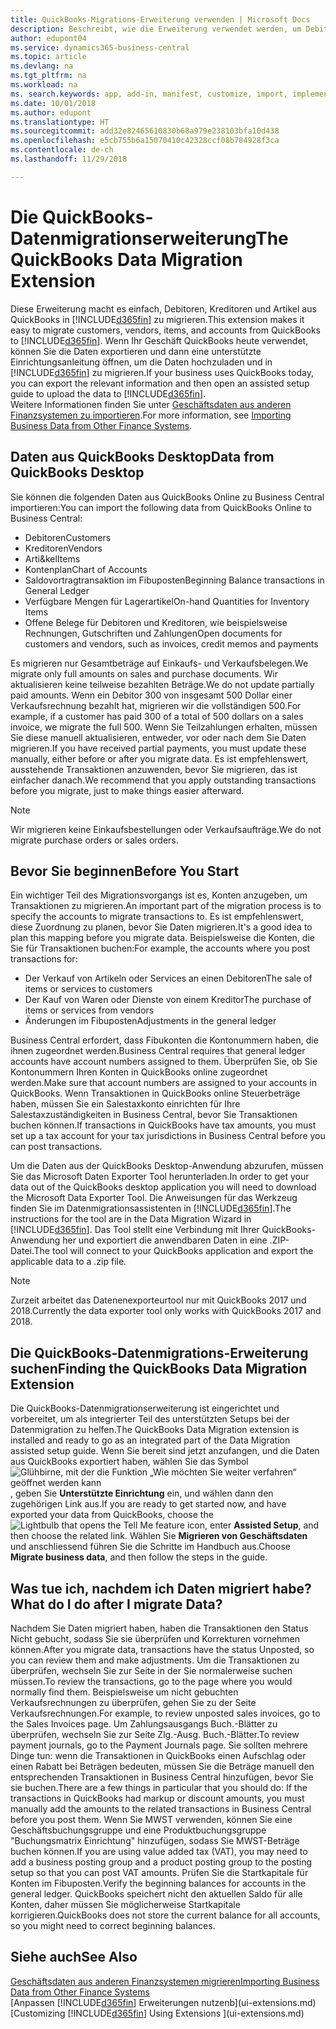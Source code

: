 ```yaml
---
title: QuickBooks-Migrations-Erweiterung verwenden | Microsoft Docs
description: Beschreibt, wie die Erweiterung verwendet werden, um Debitoren, Kreditoren, Artikel und Konten aus QuickBooks Desktop auf Business Central zu migrieren
author: edupont04
ms.service: dynamics365-business-central
ms.topic: article
ms.devlang: na
ms.tgt_pltfrm: na
ms.workload: na
ms. search.keywords: app, add-in, manifest, customize, import, implement
ms.date: 10/01/2018
ms.author: edupont
ms.translationtype: HT
ms.sourcegitcommit: add32e82465610830b68a979e238103bfa10d438
ms.openlocfilehash: e5cb755b6a15070410c42328ccf08b784928f3ca
ms.contentlocale: de-ch
ms.lasthandoff: 11/29/2018

---
```


# <a name="the-quickbooks-data-migration-extension"></a><span data-ttu-id="a61b4-103">Die QuickBooks-Datenmigrationserweiterung</span><span class="sxs-lookup"><span data-stu-id="a61b4-103">The QuickBooks Data Migration Extension</span></span>
<span data-ttu-id="a61b4-104">Diese Erweiterung macht es einfach, Debitoren, Kreditoren und Artikel aus QuickBooks in [!INCLUDE[d365fin](includes/d365fin_md.md)] zu migrieren.</span><span class="sxs-lookup"><span data-stu-id="a61b4-104">This extension makes it easy to migrate customers, vendors, items, and accounts from QuickBooks to [!INCLUDE[d365fin](includes/d365fin_md.md)].</span></span> <span data-ttu-id="a61b4-105">Wenn Ihr Geschäft QuickBooks heute verwendet, können Sie die Daten exportieren und dann eine unterstützte Einrichtungsanleitung öffnen, um die Daten hochzuladen und in [!INCLUDE[d365fin](includes/d365fin_md.md)] zu migrieren.</span><span class="sxs-lookup"><span data-stu-id="a61b4-105">If your business uses QuickBooks today, you can export the relevant information and then open an assisted setup guide to upload the data to [!INCLUDE[d365fin](includes/d365fin_md.md)].</span></span>  
<span data-ttu-id="a61b4-106">Weitere Informationen finden Sie unter [Geschäftsdaten aus anderen Finanzsystemen zu importieren](across-import-data-configuration-packages.md).</span><span class="sxs-lookup"><span data-stu-id="a61b4-106">For more information, see [Importing Business Data from Other Finance Systems](across-import-data-configuration-packages.md).</span></span>

## <a name="data-from-quickbooks-desktop"></a><span data-ttu-id="a61b4-107">Daten aus QuickBooks Desktop</span><span class="sxs-lookup"><span data-stu-id="a61b4-107">Data from QuickBooks Desktop</span></span>
 
<span data-ttu-id="a61b4-108">Sie können die folgenden Daten aus QuickBooks Online zu Business Central importieren:</span><span class="sxs-lookup"><span data-stu-id="a61b4-108">You can import the following data from QuickBooks Online to Business Central:</span></span>

- <span data-ttu-id="a61b4-109">Debitoren</span><span class="sxs-lookup"><span data-stu-id="a61b4-109">Customers</span></span>  
- <span data-ttu-id="a61b4-110">Kreditoren</span><span class="sxs-lookup"><span data-stu-id="a61b4-110">Vendors</span></span>  
- <span data-ttu-id="a61b4-111">Arti&kel</span><span class="sxs-lookup"><span data-stu-id="a61b4-111">Items</span></span>  
- <span data-ttu-id="a61b4-112">Kontenplan</span><span class="sxs-lookup"><span data-stu-id="a61b4-112">Chart of Accounts</span></span>  
- <span data-ttu-id="a61b4-113">Saldovortragtransaktion im Fibuposten</span><span class="sxs-lookup"><span data-stu-id="a61b4-113">Beginning Balance transactions in General Ledger</span></span>  
- <span data-ttu-id="a61b4-114">Verfügbare Mengen für Lagerartikel</span><span class="sxs-lookup"><span data-stu-id="a61b4-114">On-hand Quantities for Inventory Items</span></span>  
- <span data-ttu-id="a61b4-115">Offene Belege für Debitoren und Kreditoren, wie beispielsweise Rechnungen, Gutschriften und Zahlungen</span><span class="sxs-lookup"><span data-stu-id="a61b4-115">Open documents for customers and vendors, such as invoices, credit memos and payments</span></span>  

<span data-ttu-id="a61b4-116">Es migrieren nur Gesamtbeträge auf Einkaufs- und Verkaufsbelegen.</span><span class="sxs-lookup"><span data-stu-id="a61b4-116">We migrate only full amounts on sales and purchase documents.</span></span> <span data-ttu-id="a61b4-117">Wir aktualisieren keine teilweise bezahlten Beträge.</span><span class="sxs-lookup"><span data-stu-id="a61b4-117">We do not update partially paid amounts.</span></span> <span data-ttu-id="a61b4-118">Wenn ein Debitor 300 von insgesamt 500 Dollar einer Verkaufsrechnung bezahlt hat, migrieren wir die vollständigen 500.</span><span class="sxs-lookup"><span data-stu-id="a61b4-118">For example, if a customer has paid 300 of a total of 500 dollars on a sales invoice, we migrate the full 500.</span></span> <span data-ttu-id="a61b4-119">Wenn Sie Teilzahlungen erhalten, müssen Sie diese manuell aktualisieren, entweder, vor oder nach dem Sie Daten migrieren.</span><span class="sxs-lookup"><span data-stu-id="a61b4-119">If you have received partial payments, you must update these manually, either before or after you migrate data.</span></span> <span data-ttu-id="a61b4-120">Es ist empfehlenswert, ausstehende Transaktionen anzuwenden, bevor Sie migrieren, das ist einfacher danach.</span><span class="sxs-lookup"><span data-stu-id="a61b4-120">We recommend that you apply outstanding transactions before you migrate, just to make things easier afterward.</span></span>

> [!NOTE]
> <span data-ttu-id="a61b4-121">Wir migrieren keine Einkaufsbestellungen oder Verkaufsaufträge.</span><span class="sxs-lookup"><span data-stu-id="a61b4-121">We do not migrate purchase orders or sales orders.</span></span>

## <a name="before-you-start"></a><span data-ttu-id="a61b4-122">Bevor Sie beginnen</span><span class="sxs-lookup"><span data-stu-id="a61b4-122">Before You Start</span></span>
<span data-ttu-id="a61b4-123">Ein wichtiger Teil des Migrationsvorgangs ist es, Konten anzugeben, um Transaktionen zu migrieren.</span><span class="sxs-lookup"><span data-stu-id="a61b4-123">An important part of the migration process is to specify the accounts to migrate transactions to.</span></span> <span data-ttu-id="a61b4-124">Es ist empfehlenswert, diese Zuordnung zu planen, bevor Sie Daten migrieren.</span><span class="sxs-lookup"><span data-stu-id="a61b4-124">It's a good idea to plan this mapping before you migrate data.</span></span> <span data-ttu-id="a61b4-125">Beispielsweise die Konten, die Sie für Transaktionen buchen:</span><span class="sxs-lookup"><span data-stu-id="a61b4-125">For example, the accounts where you post transactions for:</span></span>

- <span data-ttu-id="a61b4-126">Der Verkauf von Artikeln oder Services an einen Debitoren</span><span class="sxs-lookup"><span data-stu-id="a61b4-126">The sale of items or services to customers</span></span>  
- <span data-ttu-id="a61b4-127">Der Kauf von Waren oder Dienste von einem Kreditor</span><span class="sxs-lookup"><span data-stu-id="a61b4-127">The purchase of items or services from vendors</span></span>  
- <span data-ttu-id="a61b4-128">Änderungen im Fibuposten</span><span class="sxs-lookup"><span data-stu-id="a61b4-128">Adjustments in the general ledger</span></span>  

<span data-ttu-id="a61b4-129">Business Central erfordert, dass Fibukonten die Kontonummern haben, die ihnen zugeordnet werden.</span><span class="sxs-lookup"><span data-stu-id="a61b4-129">Business Central requires that general ledger accounts have account numbers assigned to them.</span></span> <span data-ttu-id="a61b4-130">Überprüfen Sie, ob Sie Kontonummern Ihren Konten in QuickBooks online zugeordnet werden.</span><span class="sxs-lookup"><span data-stu-id="a61b4-130">Make sure that account numbers are assigned to your accounts in QuickBooks.</span></span>
<span data-ttu-id="a61b4-131">Wenn Transaktionen in QuickBooks online Steuerbeträge haben, müssen Sie ein Salestaxkonto einrichten für Ihre Salestaxzuständigkeiten in Business Central, bevor Sie Transaktionen buchen können.</span><span class="sxs-lookup"><span data-stu-id="a61b4-131">If transactions in QuickBooks have tax amounts, you must set up a tax account for your tax jurisdictions in Business Central before you can post transactions.</span></span>

<span data-ttu-id="a61b4-132">Um die Daten aus der QuickBooks Desktop-Anwendung abzurufen, müssen Sie das Microsoft Daten Exporter Tool herunterladen.</span><span class="sxs-lookup"><span data-stu-id="a61b4-132">In order to get your data out of the QuickBooks desktop application you will need to download the Microsoft Data Exporter Tool.</span></span>  <span data-ttu-id="a61b4-133">Die Anweisungen für das Werkzeug finden Sie im Datenmigrationsassistenten in [!INCLUDE[d365fin](includes/d365fin_md.md)].</span><span class="sxs-lookup"><span data-stu-id="a61b4-133">The instructions for the tool are in the Data Migration Wizard in [!INCLUDE[d365fin](includes/d365fin_md.md)].</span></span> <span data-ttu-id="a61b4-134">Das Tool stellt eine Verbindung mit Ihrer QuickBooks-Anwendung her und exportiert die anwendbaren Daten in eine .ZIP-Datei.</span><span class="sxs-lookup"><span data-stu-id="a61b4-134">The tool will connect to your QuickBooks application and export the applicable data to a .zip file.</span></span>  

> [!NOTE]
> <span data-ttu-id="a61b4-135">Zurzeit arbeitet das Datenenexporteurtool nur mit QuickBooks 2017 und 2018.</span><span class="sxs-lookup"><span data-stu-id="a61b4-135">Currently the data exporter tool only works with QuickBooks 2017 and 2018.</span></span>

## <a name="finding-the-quickbooks-data-migration-extension"></a><span data-ttu-id="a61b4-136">Die QuickBooks-Datenmigrations-Erweiterung suchen</span><span class="sxs-lookup"><span data-stu-id="a61b4-136">Finding the QuickBooks Data Migration Extension</span></span>
<span data-ttu-id="a61b4-137">Die QuickBooks-Datenmigrationserweiterung ist eingerichtet und vorbereitet, um als integrierter Teil des unterstützten Setups bei der Datenmigration zu helfen.</span><span class="sxs-lookup"><span data-stu-id="a61b4-137">The QuickBooks Data Migration extension is installed and ready to go as an integrated part of the Data Migration assisted setup guide.</span></span> <span data-ttu-id="a61b4-138">Wenn Sie bereit sind jetzt anzufangen, und die Daten aus QuickBooks exportiert haben, wählen Sie das Symbol ![Glühbirne, mit der die Funktion „Wie möchten Sie weiter verfahren“ geöffnet werden kann](media/ui-search/search_small.png "Wie möchten Sie weiter verfahren"), geben Sie **Unterstützte Einrichtung** ein, und wählen dann den zugehörigen Link aus.</span><span class="sxs-lookup"><span data-stu-id="a61b4-138">If you are ready to get started now, and have exported your data from QuickBooks, choose the ![Lightbulb that opens the Tell Me feature](media/ui-search/search_small.png "Tell me what you want to do") icon, enter **Assisted Setup**, and then choose the related link.</span></span> <span data-ttu-id="a61b4-139">Wählen Sie **Migrieren von Geschäftsdaten** und anschliessend führen Sie die Schritte im Handbuch aus.</span><span class="sxs-lookup"><span data-stu-id="a61b4-139">Choose **Migrate business data**, and then follow the steps in the guide.</span></span>  

## <a name="what-do-i-do-after-i-migrate-data"></a><span data-ttu-id="a61b4-140">Was tue ich, nachdem ich Daten migriert habe?</span><span class="sxs-lookup"><span data-stu-id="a61b4-140">What do I do after I migrate Data?</span></span>
<span data-ttu-id="a61b4-141">Nachdem Sie Daten migriert haben, haben die Transaktionen den Status Nicht gebucht, sodass Sie sie überprüfen und Korrekturen vornehmen können.</span><span class="sxs-lookup"><span data-stu-id="a61b4-141">After you migrate data, transactions have the status Unposted, so you can review them and make adjustments.</span></span> <span data-ttu-id="a61b4-142">Um die Transaktionen zu überprüfen, wechseln Sie zur Seite in der Sie normalerweise suchen müssen.</span><span class="sxs-lookup"><span data-stu-id="a61b4-142">To review the transactions, go to the page where you would normally find them.</span></span> <span data-ttu-id="a61b4-143">Beispielsweise um nicht gebuchten Verkaufsrechnungen zu überprüfen, gehen Sie zu der Seite Verkaufsrechnungen.</span><span class="sxs-lookup"><span data-stu-id="a61b4-143">For example, to review unposted sales invoices, go to the Sales Invoices page.</span></span> <span data-ttu-id="a61b4-144">Um Zahlungsausgangs Buch.-Blätter zu überprüfen, wechseln Sie zur Seite Zlg.-Ausg. Buch.-Blätter.</span><span class="sxs-lookup"><span data-stu-id="a61b4-144">To review payment journals, go to the Payment Journals page.</span></span>
<span data-ttu-id="a61b4-145">Sie sollten mehrere Dinge tun: wenn die Transaktionen in QuickBooks einen Aufschlag oder einen Rabatt bei Beträgen bedeuten, müssen Sie die Beträge manuell den entsprechenden Transaktionen in Business Central hinzufügen, bevor Sie sie buchen.</span><span class="sxs-lookup"><span data-stu-id="a61b4-145">There are a few things in particular that you should do: If the transactions in QuickBooks had markup or discount amounts, you must manually add the amounts to the related transactions in Business Central before you post them.</span></span>
<span data-ttu-id="a61b4-146">Wenn Sie MWST verwenden, können Sie eine Geschäftsbuchungsgruppe und eine Produktbuchungsgruppe "Buchungsmatrix Einrichtung" hinzufügen, sodass Sie MWST-Beträge buchen können.</span><span class="sxs-lookup"><span data-stu-id="a61b4-146">If you are using value added tax (VAT), you may need to add a business posting group and a product posting group to the posting setup so that you can post VAT amounts.</span></span>
<span data-ttu-id="a61b4-147">Prüfen Sie die Startkapitale für Konten im Fibuposten.</span><span class="sxs-lookup"><span data-stu-id="a61b4-147">Verify the beginning balances for accounts in the general ledger.</span></span> <span data-ttu-id="a61b4-148">QuickBooks speichert nicht den aktuellen Saldo für alle Konten, daher müssen Sie möglicherweise Startkapitale korrigieren.</span><span class="sxs-lookup"><span data-stu-id="a61b4-148">QuickBooks does not store the current balance for all accounts, so you might need to correct beginning balances.</span></span>

## <a name="see-also"></a><span data-ttu-id="a61b4-149">Siehe auch</span><span class="sxs-lookup"><span data-stu-id="a61b4-149">See Also</span></span>
[<span data-ttu-id="a61b4-150">Geschäftsdaten aus anderen Finanzsystemen migrieren</span><span class="sxs-lookup"><span data-stu-id="a61b4-150">Importing Business Data from Other Finance Systems</span></span>](across-import-data-configuration-packages.md)  
<span data-ttu-id="a61b4-151">[Anpassen [!INCLUDE[d365fin](includes/d365fin_md.md)] Erweiterungen nutzenb](ui-extensions.md)</span><span class="sxs-lookup"><span data-stu-id="a61b4-151">[Customizing [!INCLUDE[d365fin](includes/d365fin_md.md)] Using Extensions ](ui-extensions.md)</span></span>  

